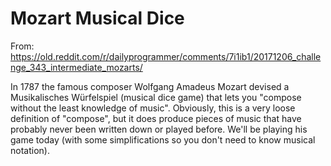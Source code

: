# Mozart Musical Dice

From: https://old.reddit.com/r/dailyprogrammer/comments/7i1ib1/20171206_challenge_343_intermediate_mozarts/

In 1787 the famous composer Wolfgang Amadeus Mozart devised a Musikalisches Würfelspiel (musical dice game) that lets you "compose without the least knowledge of music". Obviously, this is a very loose definition of "compose", but it does produce pieces of music that have probably never been written down or played before. We'll be playing his game today (with some simplifications so you don't need to know musical notation).

